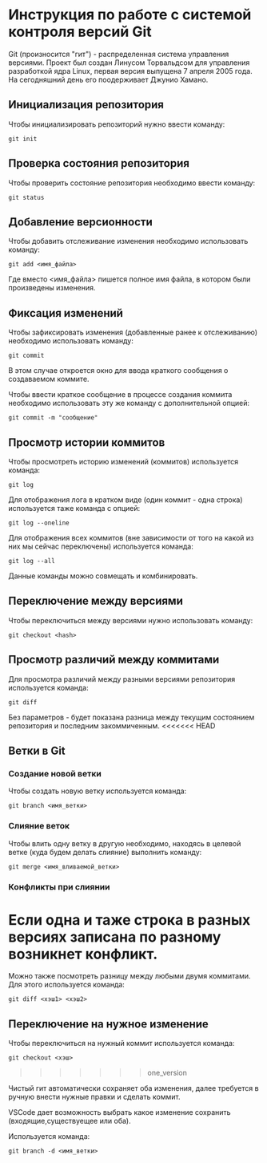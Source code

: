 # **Инструкция по работе с системой контроля версий Git**

Git (произносится "гит") - распределенная система управления версиями. Проект был создан Линусом Торвальдсом для управления разработкой ядра Linux, первая версия выпущена 7 апреля 2005 года. На сегодняшний день его поодерживает Джунио Хамано.

## Инициализация репозитория 

Чтобы инициализировать репозиторий нужно ввести команду:

    git init 

## Проверка состояния репозитория 

Чтобы проверить состояние репозитория необходимо ввести команду:

    git status

## Добавление версионности

Чтобы добавить отслеживание изменения необходимо использовать команду:

    git add <имя_файла>

Где вместо <имя_файла> пишется полное имя файла, в котором были произведены изменения.

## Фиксация изменений 

Чтобы зафиксировать изменения (добавленные ранее к отслеживанию) необходимо использовать команду: 

    git commit

В этом случае откроется окно для ввода краткого сообщения о создаваемом коммите.

Чтобы ввести краткое сообщение в процессе создания коммита необходимо использовать эту же команду с дополнительной опцией:

    git commit -m "сообщение"

## Просмотр истории коммитов 

Чтобы просмотреть историю изменений (коммитов) используется команда:

    git log

Для отображения лога в кратком виде (один коммит - одна строка) используется таже команда с опцией:

    git log --oneline

Для отображения всех коммитов (вне зависимости от того на какой из них мы сейчас переключены) используется команда:

    git log --all

Данные команды можно совмещать и комбинировать. 

## Переключение между версиями

Чтобы переключиться между версиями нужно использовать команду:

    git checkout <hash>

## Просмотр различий между коммитами 

Для просмотра различий между разными версиями репозитория используется команда:

    git diff

Без параметров - будет показана разница между текущим состоянием репозитория и последним закоммиченным.
<<<<<<< HEAD
 
 
 
 
 
 
 
 
 
 
 
 
 
 
 ## Ветки в Git

 ### Создание новой ветки

 Чтобы создать новую ветку используется команда:

    git branch <имя_ветки>






### Слияние веток 

 Чтобы влить одну ветку в другую необходимо, находясь в целевой ветке (куда будем делать слияние) выполнить команду:

    git merge <имя_вливаемой_ветки>

 ### Конфликты при слиянии

Если одна и таже строка в разных версиях записана по разному возникнет конфликт.
=======

Можно также посмотреть разницу между любыми двумя коммитами. Для этого используется команда:

    git diff <хэш1> <хэш2>

## Переключение на нужное изменение 

 Чтобы переключиться на нужный коммит используется команда:

    git checkout <хэш>
>>>>>>> one_version

Чистый гит автоматически сохраняет оба изменения, далее требуется в ручную внести нужные правки и сделать коммит.

VSCode дает возможность выбрать какое изменение сохранить (входящие,существуещее или оба). 

Используется команда:

    git branch -d <имя_ветки>
    